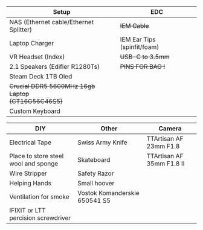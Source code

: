 
| **Setup**                                              | **EDC**                     |
| ------------------------------------------------------ | --------------------------- |
| NAS (Ethernet cable/Ethernet Splitter)                 | ~~IEM Cable~~               |
| Laptop Charger                                         | IEM Ear Tips (spinfit/foam) |
| VR Headset (Index)                                     | ~~USB-C to 3.5mm~~          |
| 2.1 Speakers (Edifier R1280Ts)                         | ~~PINS FOR BAG !~~          |
| Steam Deck 1TB Oled                                    |                             |
| ~~Crucial DDR5 5600MHz 16gb Laptop<br>(CT16G56C46S5)~~ |                             |
| Custom Keyboard                                        |                             |

| **DIY**                              | **Other**                     | **Camera**               |
| ------------------------------------ | ----------------------------- | ------------------------ |
| Electrical Tape                      | Swiss Army Knife              | TTArtisan AF 23mm F1.8   |
| Place to store steel wool and sponge | Skateboard                    | TTArtisan AF 35mm F1.8 Ⅱ |
| Wire Stripper                        | Safety Razor                  |                          |
| Helping Hands                        | Small hoover                  |                          |
| Ventilation for smoke                | Vostok Komanderskie 650541 S5 |                          |
| IFIXIT or LTT percision screwdriver  |                               |                          |

